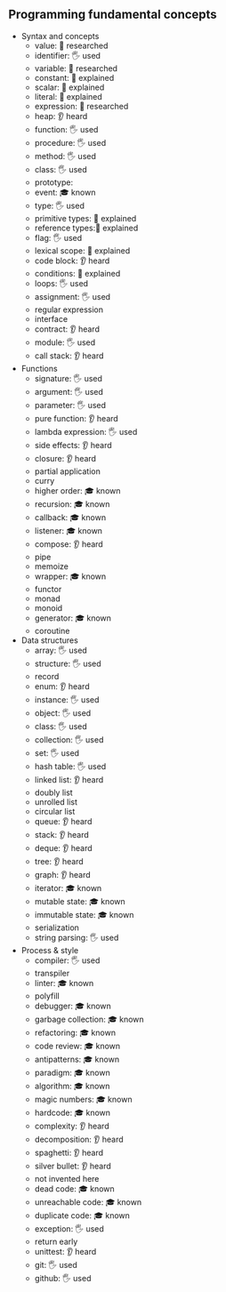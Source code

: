 ## Programming fundamental concepts

- Syntax and concepts
  - value: 🔬 researched
  - identifier: 🖐️ used
  - variable: 🔬 researched
  - constant: 🙋 explained
  - scalar: 🙋 explained
  - literal: 🙋 explained
  - expression: 🔬 researched
  - heap: 👂 heard
  - function: 🖐️ used
  - procedure: 🖐️ used
  - method: 🖐️ used
  - class: 🖐️ used
  - prototype:
  - event: 🎓 known
  - type: 🖐️ used
  - primitive types: 🙋 explained
  - reference types:🙋 explained
  - flag: 🖐️ used
  - lexical scope: 🙋 explained
  - code block: 👂 heard
  - conditions: 🙋 explained
  - loops: 🖐️ used
  - assignment: 🖐️ used
  - regular expression
  - interface
  - contract: 👂 heard
  - module: 🖐️ used
  - call stack: 👂 heard
- Functions
  - signature: 🖐️ used
  - argument:  🖐️ used
  - parameter: 🖐️ used
  - pure function: 👂 heard
  - lambda expression: 🖐️ used
  - side effects: 👂 heard
  - closure: 👂 heard
  - partial application
  - curry
  - higher order: 🎓 known
  - recursion: 🎓 known
  - callback: 🎓 known
  - listener: 🎓 known
  - compose: 👂 heard
  - pipe
  - memoize
  - wrapper: 🎓 known
  - functor
  - monad
  - monoid
  - generator: 🎓 known
  - coroutine
- Data structures
  - array: 🖐️ used
  - structure: 🖐️ used
  - record
  - enum: 👂 heard
  - instance: 🖐️ used
  - object: 🖐️ used
  - class: 🖐️ used
  - collection: 🖐️ used
  - set: 🖐️ used
  - hash table: 🖐️ used
  - linked list: 👂 heard
  - doubly list
  - unrolled list
  - circular list
  - queue: 👂 heard
  - stack: 👂 heard
  - deque: 👂 heard
  - tree:  👂 heard
  - graph: 👂 heard
  - iterator: 🎓 known
  - mutable state: 🎓 known
  - immutable state: 🎓 known
  - serialization
  - string parsing: 🖐️ used
- Process & style
  - compiler: 🖐️ used
  - transpiler
  - linter: 🎓 known
  - polyfill
  - debugger: 🎓 known
  - garbage collection: 🎓 known
  - refactoring: 🎓 known
  - code review: 🎓 known
  - antipatterns: 🎓 known
  - paradigm: 🎓 known
  - algorithm: 🎓 known
  - magic numbers: 🎓 known
  - hardcode: 🎓 known
  - complexity: 👂 heard
  - decomposition: 👂 heard
  - spaghetti: 👂 heard
  - silver bullet: 👂 heard
  - not invented here
  - dead code: 🎓 known
  - unreachable code: 🎓 known
  - duplicate code: 🎓 known
  - exception: 🖐️ used
  - return early
  - unittest: 👂 heard
  - git: 🖐️ used
  - github: 🖐️ used
